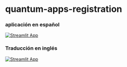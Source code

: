 # quantum-apps-registration

### aplicación en español
[![Streamlit App](https://static.streamlit.io/badges/streamlit_badge_black_white.svg)](https://share.streamlit.io/snehankekre/quantum-apps-registration/main)

### Traducción en inglés
[![Streamlit App](https://static.streamlit.io/badges/streamlit_badge_black_white.svg)](https://share.streamlit.io/snehankekre/quantum-apps-registration/english)
